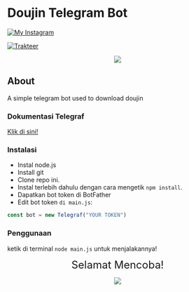 # Doujin Telegram Bot

[![My Instagram](https://img.shields.io/badge/My%20Instagram-@lindoww.8-green)](https://www.instagram.com/lindoww.8)

[![Trakteer](https://img.shields.io/badge/Support%20Me!-Trakteer-green)](https://trakteer.id/lintodamamiya)


<p align="center"><img src="https://i.pinimg.com/originals/3c/37/9e/3c379e30fdf69c7ab688e596c873bf2c.png" /></p>

## About

A simple telegram bot used to download doujin

### Dokumentasi Telegraf

[Klik di sini!](https://telegraf.js.org/)

### Instalasi

- Instal node.js
- Install git
- Clone repo ini.
- Instal terlebih dahulu dengan cara mengetik `npm install`.<br>
- Dapatkan bot token di BotFather
- Edit bot token `di main.js`:

```js
const bot = new Telegraf("YOUR TOKEN")
```

### Penggunaan

ketik di terminal `node main.js` untuk menjalakannya!

<p align="center"><font size = "5">Selamat Mencoba! </font><br></p>
<p align="center"><img src="https://cdn.discordapp.com/attachments/519859252966457369/735280356441456641/4c64e343e788251fb15dac0f4c557337.gif" /></p>

